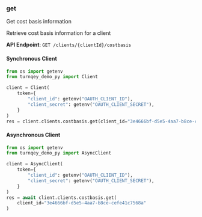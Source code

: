 
### get <a name="get"></a>
Get cost basis information

Retrieve cost basis information for a client

**API Endpoint**: `GET /clients/{clientId}/costbasis`

#### Synchronous Client

```python
from os import getenv
from turnqey_demo_py import Client

client = Client(
    token={
        "client_id": getenv("OAUTH_CLIENT_ID"),
        "client_secret": getenv("OAUTH_CLIENT_SECRET"),
    }
)
res = client.clients.costbasis.get(client_id="3e4666bf-d5e5-4aa7-b8ce-cefe41c7568a")
```

#### Asynchronous Client

```python
from os import getenv
from turnqey_demo_py import AsyncClient

client = AsyncClient(
    token={
        "client_id": getenv("OAUTH_CLIENT_ID"),
        "client_secret": getenv("OAUTH_CLIENT_SECRET"),
    }
)
res = await client.clients.costbasis.get(
    client_id="3e4666bf-d5e5-4aa7-b8ce-cefe41c7568a"
)
```
